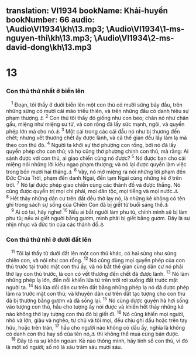 translation: VI1934
bookName: Khải-huyền 
bookNumber: 66
audio: \Audio\VI1934\kh\13.mp3; \Audio\VI1934\1-ms-nguyen-thi\kh\13.mp3; \Audio\VI1934\2-ms-david-dong\kh\13.mp3
-------

<div class="title"><h1>13</h1><h3>Con thú thứ nhất ở biển lên</h3></div>
<span class="verse kh_13_1"> <sup>1</sup> Đoạn, tôi thấy ở dưới biển lên một con thú có mười sừng bảy đầu, trên những sừng có mười cái mão triều thiên, và trên những đầu có danh hiệu sự phạm thượng.<a data-toggle="tooltip" data-placement="bottom" title="Da 7:3; Kh 17:3,7-12">⚓</a></span>
<span class="verse kh_13_2"><sup>2</sup> Con thú tôi thấy đó giống như con beo; chân nó như chân gấu, miệng như miệng sư tử, và con rồng đã lấy sức mạnh, ngôi, và quyền phép lớn mà cho nó.<a data-toggle="tooltip" data-placement="bottom" title="Da 7:4-6">⚓</a></span>
<span class="verse kh_13_3"><sup>3</sup> Một cái trong các cái đầu nó như bị thương đến chết; nhưng vết thương chết ấy được lành, và cả thế gian đều lấy làm lạ mà theo con thú đó. </span>
<span class="verse kh_13_4"><sup>4</sup> Người ta khởi sự thờ phượng con rồng, bởi nó đã lấy quyền phép cho con thú; và họ cũng thờ phượng chính con thú, mà rằng: Ai sánh được với con thú, ai giao chiến cùng nó được? </span>
<span class="verse kh_13_5"><sup>5</sup> Nó được ban cho cái miệng nói những lời kiêu ngạo phạm thượng; và nó lại được quyền làm việc trong bốn mươi hai tháng.<a data-toggle="tooltip" data-placement="bottom" title="Da 7:8,25; 11:36">⚓</a></span>
<span class="verse kh_13_6"><sup>6</sup> Vậy, nó mở miệng ra nói những lời phạm đến Đức Chúa Trời, phạm đến danh Ngài, đền tạm Ngài cùng những kẻ ở trên trời. </span>
<span class="verse kh_13_7"><sup>7</sup> Nó lại được phép giao chiến cùng các thánh đồ và được thắng. Nó cũng được quyền trị mọi chi phái, mọi dân tộc, mọi tiếng và mọi nước.<a data-toggle="tooltip" data-placement="bottom" title="Da 7:21">⚓</a></span>
<span class="verse kh_13_8"><sup>8</sup> Hết thảy những dân cư trên đất đều thờ lạy nó, là những kẻ không có tên ghi trong sách sự sống của Chiên Con đã bị giết từ buổi sáng thế.<a data-toggle="tooltip" data-placement="bottom" title="Thi 69:28">⚓</a><br/></span>
<span class="verse kh_13_9"> <sup>9</sup> Ai có tai, hãy nghe! </span>
<span class="verse kh_13_10"><sup>10</sup> Nếu ai bắt người làm phu tù, chính mình sẽ bị làm phu tù; nếu ai giết người bằng gươm, mình phải bị giết bằng gươm. Đây là sự nhịn nhục và đức tin của các thánh đồ.<a data-toggle="tooltip" data-placement="bottom" title="Gie 15:2; 43:11">⚓</a><br/></span>
<div class="title"><h3>Con thú thứ nhì ở dưới đất lên</h3></div>
<span class="verse kh_13_11"> <sup>11</sup> Tôi lại thấy từ dưới đất lên một con thú khác, có hai sừng như sừng chiên con, và nói như con rồng. </span>
<span class="verse kh_13_12"><sup>12</sup> Nó cũng dùng mọi quyền phép của con thú trước tại trước mặt con thú ấy, và nó bắt thế gian cùng dân cư nó phải thờ lạy con thú trước, là con có vết thương đến chết đã được lành. </span>
<span class="verse kh_13_13"><sup>13</sup> Nó làm những phép lạ lớn, đến nỗi khiến lửa từ trên trời rơi xuống đất trước mặt người ta. </span>
<span class="verse kh_13_14"><sup>14</sup> Nó lừa dối dân cư trên đất bằng những phép lạ nó đã được phép làm ra trước mặt con thú; và khuyên dân cư trên đất tạc tượng cho con thú đã bị thương bằng gươm và đã sống lại. </span>
<span class="verse kh_13_15"><sup>15</sup> Nó cũng được quyền hà hơi sống vào tượng con thú, hầu cho tượng ấy nói được và khiến hết thảy những kẻ nào không thờ lạy tượng con thú đó bị giết đi. </span>
<span class="verse kh_13_16"><sup>16</sup> Nó cũng khiến mọi người, nhỏ và lớn, giàu và nghèo, tự chủ và tôi mọi, đều chịu ghi dấu hoặc trên tay hữu, hoặc trên trán, </span>
<span class="verse kh_13_17"><sup>17</sup> hầu cho người nào không có dấu ấy, nghĩa là không có danh con thú hay số của tên nó,<a data-toggle="tooltip" data-placement="bottom" title="Chữ Gờ-réc cũng như chữ Hê-bơ-rơ, dùng chữ đầu làm số. Số của tên nghĩa là số gồm lại của các số bởi những chữ đầu hiệp lại mà chỉ ra. Số của tên con thú ấy theo như câu 18 là 666">⚓</a> thì không thể mua cùng bán được. <br/></span>
<span class="verse kh_13_18"> <sup>18</sup> Đây tỏ ra sự khôn ngoan: Kẻ nào thông minh, hãy tính số con thú, vì đó là một số người; số nó là sáu trăm sáu mươi sáu. <br/></span>
